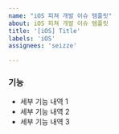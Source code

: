 ```yaml
---
name: "iOS 피쳐 개발 이슈 템플릿"
about: iOS 피쳐 개발 이슈 템플릿
title: '[iOS] Title'
labels: 'iOS'
assignees: 'seizze'

---
```


### 기능

* 세부 기능 내역 1
* 세부 기능 내역 2
* 세부 기능 내역 3
